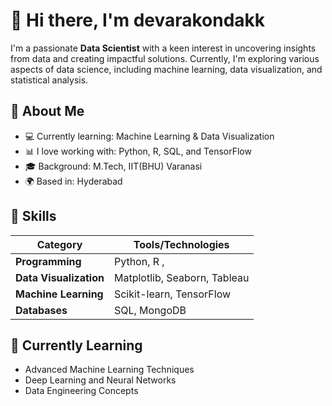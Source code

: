 # 👋 Hi there, I'm devarakondakk
I'm a passionate **Data Scientist** with a keen interest in uncovering insights from data and creating impactful solutions. 
Currently, I'm exploring various aspects of data science, including machine learning, data visualization, and statistical analysis.

## 🌟 About Me

- 💻 Currently learning: Machine Learning & Data Visualization
- 📊 I love working with: Python, R, SQL, and TensorFlow
- 🎓 Background: M.Tech, IIT(BHU) Varanasi
- 🌍 Based in: Hyderabad
## 🔧 Skills

| Category         | Tools/Technologies      |
|------------------|-------------------------|
| **Programming**   | Python, R ,             |
| **Data Visualization** | Matplotlib, Seaborn, Tableau |
| **Machine Learning** | Scikit-learn, TensorFlow |
| **Databases**     | SQL, MongoDB           |

## 🌱 Currently Learning

- Advanced Machine Learning Techniques
- Deep Learning and Neural Networks
- Data Engineering Concepts
